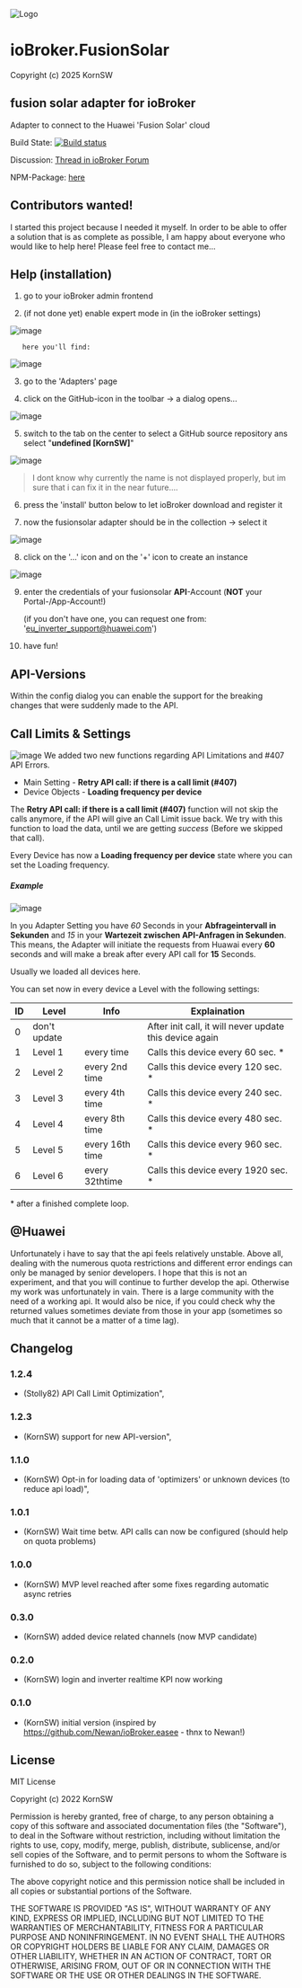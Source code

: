 ![Logo](admin/sun2000.png)
# ioBroker.FusionSolar

Copyright (c) 2025 KornSW

## fusion solar adapter for ioBroker

Adapter to connect to the Huawei 'Fusion Solar' cloud

Build State: [![Build status](https://tobiaskorn.visualstudio.com/KornSW%20(OpenSource)/_apis/build/status/ioBroker.FusionSolar)](https://tobiaskorn.visualstudio.com/KornSW%20(OpenSource)/_build/latest?definitionId=44)

Discussion: [Thread in ioBroker Forum](https://forum.iobroker.net/topic/59422/new-adapter-huawei-fusionsolar-api)

NPM-Package: [here](https://www.npmjs.com/package/iobroker.fusionsolar)

## Contributors wanted!

I started this project because I needed it myself. In order to be able to offer a solution that is as complete as possible, I am happy about everyone who would like to help here! Please feel free to contact me...

## Help (installation)

  1. go to your ioBroker admin frontend

  2. (if not done yet) enable expert mode in (in the ioBroker settings)

![image](doc/exp1.png)

       here you'll find:

![image](doc/exp2.png)


  3. go to the 'Adapters' page



  4. click on the GitHub-icon in the toolbar -> a dialog opens...

![image](doc/ins1.png)

  5. switch to the tab on the center to select a GitHub source repository ans select "**undefined [KornSW]**"

![image](doc/ins2.png)

>I dont know why currently the name is not displayed properly, but im sure that i can fix it in the near future....


  6. press the 'install' button below to let ioBroker download and register it


  7. now the fusionsolar adapter should be in the collection -> select it

![image](doc/ins3.png)

  8. click on the '...' icon and on the '+' icon to create an instance

![image](doc/ins4.png)

  9. enter the credentials of your fusionsolar **API**-Account (**NOT** your Portal-/App-Account!)

        (if you don't have one, you can request one from: 'eu_inverter_support@huawei.com')

        

  10. have fun!

## API-Versions

Within the config dialog you can enable the support for the breaking changes that were suddenly made to the API.

## Call Limits & Settings

![image](doc/UI-Fusion.png)
We added two new functions regarding API Limitations and #407 API Errors. 

* Main Setting - **Retry API call: if there is a call limit (#407)**
* Device Objects - **Loading frequency per device**

The **Retry API call: if there is a call limit (#407)** function will not skip the calls anymore, if the API will give an Call Limit issue back. We try with this function to load the data, until we are getting *success* (Before we skipped that call).

Every Device has now a **Loading frequency per device** state where you can set the Loading frequency. 

##### Example
![image](doc/updatePrioritySetting.png)

In you Adapter Setting you have *60* Seconds in your **Abfrageintervall in Sekunden** and *15* in your **Wartezeit zwischen API-Anfragen in Sekunden**. 
This means, the Adapter will initiate the requests from Huawai every **60** seconds and will make a break after every API call for **15** Seconds. 

Usually we loaded all devices here.

You can set now in every device a Level with the following settings:

|ID|Level|Info|Explaination|
|--|--|--|--|
|0|don't update||After init call, it will never update this device again|
|1|Level 1|every time|Calls this device every 60 sec. *|
|2|Level 2|every 2nd time|Calls this device every 120 sec. *|
|3|Level 3|every 4th time|Calls this device every 240 sec. *|
|4|Level 4|every 8th time|Calls this device every 480 sec. *|
|5|Level 5|every 16th time|Calls this device every 960 sec. *|
|6|Level 6|every 32thtime|Calls this device every 1920 sec. *|
 
 \* after a finished complete loop. 
 
## @Huawei

Unfortunately i have to say that the api feels relatively unstable. Above all, dealing with the numerous quota restrictions and different error endings can only be managed by senior developers. I hope that this is not an experiment, and that you will continue to further develop the api. Otherwise my work was unfortunately in vain. There is a large community with the need of a working api.
It would also be nice, if you could check why the returned values sometimes deviate from those in your app (sometimes so much that it cannot be a matter of a time lag).

## Changelog

### 1.2.4
* (Stolly82) API Call Limit Optimization",
### 1.2.3
* (KornSW) support for new API-version",
### 1.1.0
* (KornSW) Opt-in for loading data of 'optimizers' or unknown devices (to reduce api load)",
### 1.0.1
* (KornSW) Wait time betw. API calls can now be configured (should help on quota problems)
### 1.0.0
* (KornSW) MVP level reached after some fixes regarding automatic async retries
### 0.3.0
* (KornSW) added device related channels (now MVP candidate)
### 0.2.0
* (KornSW) login and inverter realtime KPI now working
### 0.1.0
* (KornSW) initial version (inspired by https://github.com/Newan/ioBroker.easee - thnx to Newan!)

## License

MIT License

Copyright (c) 2022 KornSW

Permission is hereby granted, free of charge, to any person obtaining a copy
of this software and associated documentation files (the "Software"), to deal
in the Software without restriction, including without limitation the rights
to use, copy, modify, merge, publish, distribute, sublicense, and/or sell
copies of the Software, and to permit persons to whom the Software is
furnished to do so, subject to the following conditions:

The above copyright notice and this permission notice shall be included in all
copies or substantial portions of the Software.

THE SOFTWARE IS PROVIDED "AS IS", WITHOUT WARRANTY OF ANY KIND, EXPRESS OR
IMPLIED, INCLUDING BUT NOT LIMITED TO THE WARRANTIES OF MERCHANTABILITY,
FITNESS FOR A PARTICULAR PURPOSE AND NONINFRINGEMENT. IN NO EVENT SHALL THE
AUTHORS OR COPYRIGHT HOLDERS BE LIABLE FOR ANY CLAIM, DAMAGES OR OTHER
LIABILITY, WHETHER IN AN ACTION OF CONTRACT, TORT OR OTHERWISE, ARISING FROM,
OUT OF OR IN CONNECTION WITH THE SOFTWARE OR THE USE OR OTHER DEALINGS IN THE
SOFTWARE.